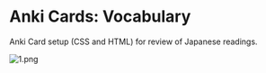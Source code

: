 # Anki Cards: Vocabulary

Anki Card setup (CSS and HTML) for review of Japanese readings.

![1.png](https://bitbucket.org/repo/8bdzbo/images/2643889851-1.png)